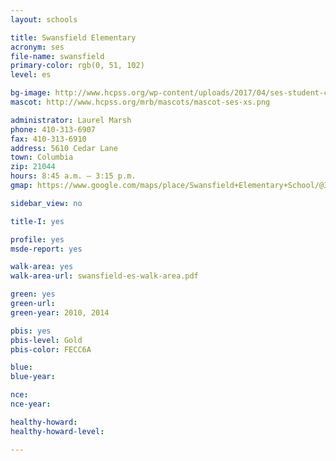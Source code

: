 ```yaml
---
layout: schools

title: Swansfield Elementary
acronym: ses
file-name: swansfield
primary-color: rgb(0, 51, 102)
level: es

bg-image: http://www.hcpss.org/wp-content/uploads/2017/04/ses-student-computer-lab.jpg
mascot: http://www.hcpss.org/mrb/mascots/mascot-ses-xs.png

administrator: Laurel Marsh
phone: 410-313-6907
fax: 410-313-6910
address: 5610 Cedar Lane
town: Columbia
zip: 21044
hours: 8:45 a.m. – 3:15 p.m.
gmap: https://www.google.com/maps/place/Swansfield+Elementary+School/@39.2167617,-76.8908621,17z/data=!3m1!4b1!4m2!3m1!1s0x89b7df6cb5f6086f:0x8325acd44e76bb40?hl=en

sidebar_view: no

title-I: yes

profile: yes
msde-report: yes 

walk-area: yes
walk-area-url: swansfield-es-walk-area.pdf

green: yes
green-url:
green-year: 2010, 2014

pbis: yes
pbis-level: Gold
pbis-color: FECC6A

blue: 
blue-year:

nce:
nce-year:

healthy-howard:
healthy-howard-level:

---
```

